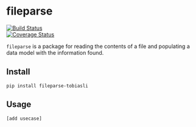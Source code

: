 # fileparse
[![Build Status](https://travis-ci.org/tobiasli/fileparse.svg?branch=master)](https://travis-ci.org/tobiasli/fileparse)<br/>
[![Coverage Status](https://coveralls.io/repos/tobiasli/fileparse/badge.svg?branch=master&service=github)](https://coveralls.io/github/tobiasli/fileparse?branch=master)

`fileparse` is a package for reading the contents of a file and populating a data model with the information found.

## Install

```
pip install fileparse-tobiasli
```

## Usage

```python
[add usecase]
```
